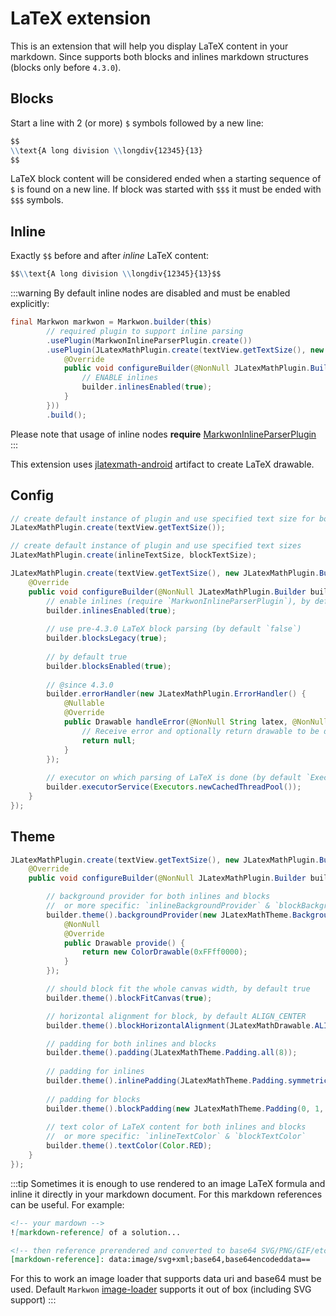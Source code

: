 # LaTeX extension

<MavenBadge4 :artifact="'ext-latex'" />

This is an extension that will help you display LaTeX content in your markdown.
Since <Badge text="4.3.0" /> supports both blocks and inlines markdown structures (blocks only before `4.3.0`).

## Blocks
Start a line with 2 (or more) `$` symbols followed by a new line:
```markdown
$$
\\text{A long division \\longdiv{12345}{13}
$$
```
LaTeX block content will be considered ended when a starting sequence of `$` is found on
a new line. If block was started with `$$$` it must be ended with `$$$` symbols.

## Inline
Exactly `$$` before and after _inline_ LaTeX content:
```markdown
$$\\text{A long division \\longdiv{12345}{13}$$
```

:::warning
By default inline nodes are disabled and must be enabled explicitly:
```java
final Markwon markwon = Markwon.builder(this)
        // required plugin to support inline parsing
        .usePlugin(MarkwonInlineParserPlugin.create())
        .usePlugin(JLatexMathPlugin.create(textView.getTextSize(), new JLatexMathPlugin.BuilderConfigure() {
            @Override
            public void configureBuilder(@NonNull JLatexMathPlugin.Builder builder) {
                // ENABLE inlines
                builder.inlinesEnabled(true);
            }
        }))
        .build();
```
Please note that usage of inline nodes **require** [MarkwonInlineParserPlugin](../inline-parser/)
:::

This extension uses [jlatexmath-android](https://github.com/noties/jlatexmath-android) artifact to create LaTeX drawable. 

## Config

```java
// create default instance of plugin and use specified text size for both blocks and inlines
JLatexMathPlugin.create(textView.getTextSize());

// create default instance of plugin and use specified text sizes
JLatexMathPlugin.create(inlineTextSize, blockTextSize);

JLatexMathPlugin.create(textView.getTextSize(), new JLatexMathPlugin.BuilderConfigure() {
    @Override
    public void configureBuilder(@NonNull JLatexMathPlugin.Builder builder) {
        // enable inlines (require `MarkwonInlineParserPlugin`), by default `false`
        builder.inlinesEnabled(true);
        
        // use pre-4.3.0 LaTeX block parsing (by default `false`)
        builder.blocksLegacy(true);
        
        // by default true
        builder.blocksEnabled(true);
        
        // @since 4.3.0
        builder.errorHandler(new JLatexMathPlugin.ErrorHandler() {
            @Nullable
            @Override
            public Drawable handleError(@NonNull String latex, @NonNull Throwable error) {
                // Receive error and optionally return drawable to be displayed instead
                return null;
            }
        });
        
        // executor on which parsing of LaTeX is done (by default `Executors.newCachedThreadPool()`)
        builder.executorService(Executors.newCachedThreadPool());
    }
});
```

## Theme

```java
JLatexMathPlugin.create(textView.getTextSize(), new JLatexMathPlugin.BuilderConfigure() {
    @Override
    public void configureBuilder(@NonNull JLatexMathPlugin.Builder builder) {

        // background provider for both inlines and blocks
        //  or more specific: `inlineBackgroundProvider` & `blockBackgroundProvider`
        builder.theme().backgroundProvider(new JLatexMathTheme.BackgroundProvider() {
            @NonNull
            @Override
            public Drawable provide() {
                return new ColorDrawable(0xFFff0000);
            }
        });

        // should block fit the whole canvas width, by default true
        builder.theme().blockFitCanvas(true);

        // horizontal alignment for block, by default ALIGN_CENTER 
        builder.theme().blockHorizontalAlignment(JLatexMathDrawable.ALIGN_CENTER);

        // padding for both inlines and blocks
        builder.theme().padding(JLatexMathTheme.Padding.all(8));
        
        // padding for inlines
        builder.theme().inlinePadding(JLatexMathTheme.Padding.symmetric(16, 8));
        
        // padding for blocks
        builder.theme().blockPadding(new JLatexMathTheme.Padding(0, 1, 2, 3));
        
        // text color of LaTeX content for both inlines and blocks
        //  or more specific: `inlineTextColor` & `blockTextColor`
        builder.theme().textColor(Color.RED);
    }
});
```

:::tip
Sometimes it is enough to use rendered to an image LaTeX formula and 
inline it directly in your markdown document. For this markdown references can be useful. For example:
```markdown
<!-- your mardown -->
![markdown-reference] of a solution...

<!-- then reference prerendered and converted to base64 SVG/PNG/GIF/etc -->
[markdown-reference]: data:image/svg+xml;base64,base64encodeddata==
```
For this to work an image loader that supports data uri and base64 must be used. Default `Markwon` [image-loader](../image/) supports it out of box (including SVG support)
:::
